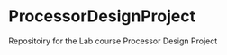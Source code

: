 ProcessorDesignProject
======================

Repositoiry for the Lab course  Processor Design Project 
